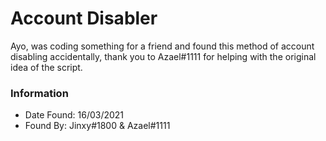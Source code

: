 # Account Disabler
Ayo, was coding something for a friend and found this method of account disabling accidentally, thank you to Azael#1111 for helping with the original idea of the script.

### Information
- Date Found: 16/03/2021
- Found By: Jinxy#1800 & Azael#1111
